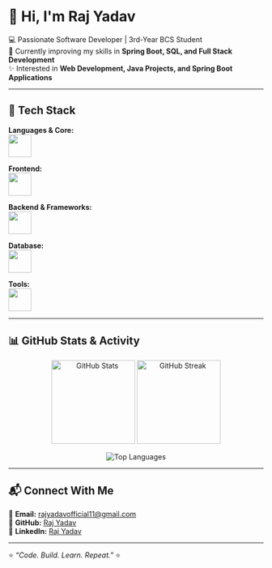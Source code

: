 # 👋 Hi, I'm Raj Yadav  

💻 Passionate Software Developer | 3rd-Year BCS Student  
🌱 Currently improving my skills in **Spring Boot, SQL, and Full Stack Development**  
✨ Interested in **Web Development, Java Projects, and Spring Boot Applications**  

---

## 🚀 Tech Stack  

**Languages & Core:**  
<img src="https://skillicons.dev/icons?i=c,cpp,java,js" height="45"/>  

**Frontend:**  
<img src="https://skillicons.dev/icons?i=html,css,bootstrap" height="45"/>  

**Backend & Frameworks:**  
<img src="https://skillicons.dev/icons?i=spring,dotnet" height="45"/>  

**Database:**  
<img src="https://skillicons.dev/icons?i=mysql" height="45"/>    

**Tools:**  
<img src="https://skillicons.dev/icons?i=github,vscode" height="45"/>  

---

## 📊 GitHub Stats & Activity  

<p align="center">
  <img src="https://github-readme-stats.vercel.app/api?username=RAJYADAV666&show_icons=true&theme=radical" alt="GitHub Stats" height="165"/>
  <img src="https://github-readme-streak-stats.herokuapp.com/?user=RAJYADAV666&theme=radical" alt="GitHub Streak" height="165"/>
</p>

<p align="center">
  <img src="https://github-readme-stats.vercel.app/api/top-langs/?username=RAJYADAV666&layout=compact&theme=radical" alt="Top Languages" />
</p>

---

## 📬 Connect With Me  

📧 **Email:** rajyadavofficial11@gmail.com  
🐙 **GitHub:** [Raj Yadav](https://github.com/RAJYADAV666)  
💼 **LinkedIn:** [Raj Yadav](https://www.linkedin.com/in/raj-yadav-609143327/)  

---

⭐ *“Code. Build. Learn. Repeat.”* ⭐
